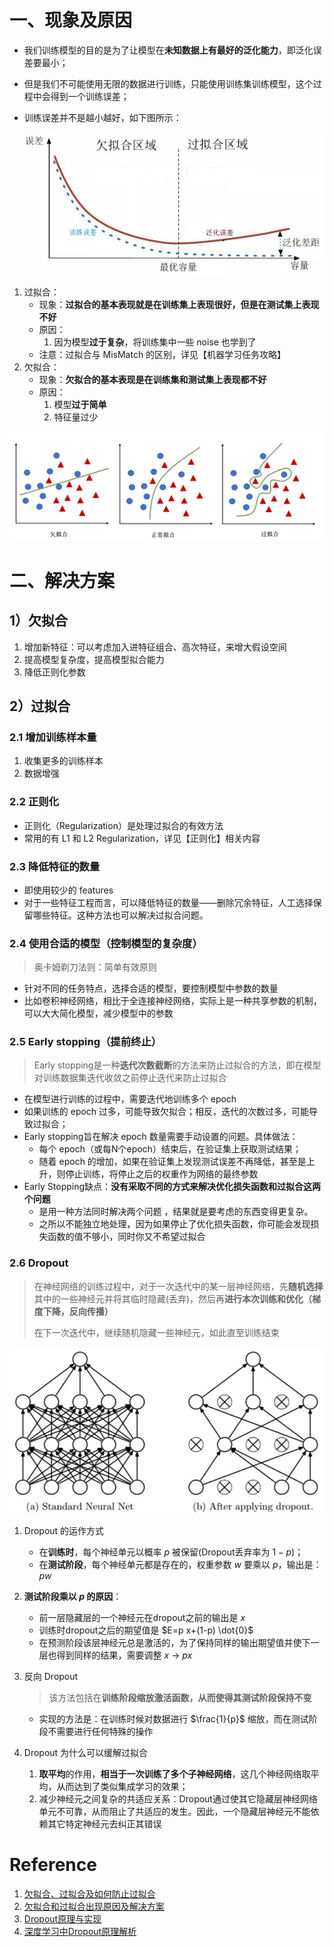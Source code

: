 # 一、现象及原因

- 我们训练模型的目的是为了让模型在**未知数据上有最好的泛化能力**，即泛化误差要最小；

- 但是我们不可能使用无限的数据进行训练，只能使用训练集训练模型，这个过程中会得到一个训练误差；

- 训练误差并不是越小越好，如下图所示：

  ![](imgs/fit1.png)

1. 过拟合：
   - 现象：**过拟合的基本表现就是在训练集上表现很好，但是在测试集上表现不好**
   - 原因：
     1. 因为模型**过于复杂**，将训练集中一些 noise 也学到了
   - 注意：过拟合与 MisMatch 的区别，详见【机器学习任务攻略】
2. 欠拟合：
   - 现象：**欠拟合的基本表现是在训练集和测试集上表现都不好**
   - 原因：
     1. 模型**过于简单**
     2. 特征量过少

![](imgs/fit2.png)



# 二、解决方案

## 1）欠拟合

1. 增加新特征：可以考虑加入进特征组合、高次特征，来增大假设空间
2. 提高模型复杂度，提高模型拟合能力
3. 降低正则化参数



## 2）过拟合

### 2.1 增加训练样本量

1. 收集更多的训练样本
2. 数据增强

### 2.2 正则化

- 正则化（Regularization）是处理过拟合的有效方法
- 常用的有 L1 和 L2 Regularization，详见【正则化】相关内容

### 2.3 降低特征的数量

- 即使用较少的 features
- 对于一些特征工程而言，可以降低特征的数量——删除冗余特征，人工选择保留哪些特征。这种方法也可以解决过拟合问题。

### 2.4 使用合适的模型（控制模型的复杂度）

> 奥卡姆剃刀法则：简单有效原则

- 针对不同的任务特点，选择合适的模型，要控制模型中参数的数量
- 比如卷积神经网络，相比于全连接神经网络，实际上是一种共享参数的机制，可以大大简化模型，减少模型中的参数

### 2.5 Early stopping（提前终止）

> Early stopping是一种**迭代次数截断**的方法来防止过拟合的方法，即在模型对训练数据集迭代收敛之前停止迭代来防止过拟合

- 在模型进行训练的过程中，需要迭代地训练多个 epoch
- 如果训练的 epoch 过多，可能导致欠拟合；相反，迭代的次数过多，可能导致过拟合；
- Early stopping旨在解决 epoch 数量需要手动设置的问题。具体做法：
  - 每个 epoch（或每N个epoch）结束后，在验证集上获取测试结果；
  - 随着 epoch 的增加，如果在验证集上发现测试误差不再降低，甚至是上升，则停止训练，将停止之后的权重作为网络的最终参数
- Early Stopping缺点：**没有采取不同的方式来解决优化损失函数和过拟合这两个问题**
  - 是用一种方法同时解决两个问题 ，结果就是要考虑的东西变得更复杂。
  - 之所以不能独立地处理，因为如果停止了优化损失函数，你可能会发现损失函数的值不够小，同时你又不希望过拟合

### 2.6 Dropout

> 在神经网络的训练过程中，对于一次迭代中的某一层神经网络，先**随机选择**其中的一些神经元并将其临时隐藏(丢弃)，然后再**进行本次训练和优化（梯度下降，反向传播）**
>
> 在下一次迭代中，继续随机隐藏一些神经元，如此直至训练结束

![](imgs/fit3.png)

1. Dropout 的运作方式

   - 在**训练时**，每个神经单元以概率 $p$ 被保留(Dropout丢弃率为 $1−p$)；
   - 在**测试阶段**，每个神经单元都是存在的，权重参数 $w$ 要乘以 $p$，输出是：$pw$

2. **测试阶段乘以 $p$ 的原因**：

   - 前一层隐藏层的一个神经元在dropout之前的输出是 $x$
   - 训练时dropout之后的期望值是 $E=p x+(1-p) \dot{0}$
   - 在预测阶段该层神经元总是激活的，为了保持同样的输出期望值并使下一层也得到同样的结果，需要调整 $x$ → $px$

3. 反向 Dropout

   > 该方法包括在**训练阶段缩放激活函数，从而使得其测试阶段保持不变**

   - 实现的方法是：在训练时候对数据进行 $\frac{1}{p}$ 缩放，而在测试阶段不需要进行任何特殊的操作

4. Dropout 为什么可以缓解过拟合

   1. **取平均**的作用，**相当于一次训练了多个子神经网络**，这几个神经网络取平均，从而达到了类似集成学习的效果；
   2. 减少神经元之间复杂的共适应关系：Dropout通过使其它隐藏层神经网络单元不可靠，从而阻止了共适应的发生。因此，一个隐藏层神经元不能依赖其它特定神经元去纠正其错误



# Reference

1. [欠拟合、过拟合及如何防止过拟合](https://zhuanlan.zhihu.com/p/72038532)
2. [欠拟合和过拟合出现原因及解决方案](https://www.cnblogs.com/zhhfan/p/10476761.html)
3. [Dropout原理与实现](https://www.cnblogs.com/zingp/p/11631913.html)
4. [深度学习中Dropout原理解析](https://zhuanlan.zhihu.com/p/38200980)